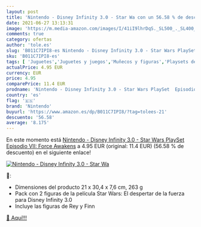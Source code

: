 ```yaml
---
layout: post
title: 'Nintendo - Disney Infinity 3.0 - Star Wa con un 56.58 % de descuento'
date: 2021-06-27 13:13:31
image: 'https://m.media-amazon.com/images/I/41iI9lhrDqS._SL500_._SL400_.jpg'
comments: true
category: ofertas
author: 'tole.es'
slug: 'B011C7IPI8-es Nintendo - Disney Infinity 3.0 - Star Wars PlaySet...'
sku: 'B011C7IPI8-es'
tags: [ 'Juguetes','Juguetes y juegos','Muñecos y figuras','Playsets de figuras de acción para niños','nintendo', ]
actualPrice: 4.95 EUR
currency: EUR
price: 4.95
comparePrice: 11.4 EUR
prodname: 'Nintendo - Disney Infinity 3.0 - Star Wars PlaySet  Episodio VII: Force Awakens'
country: 'es'
flag: '🇪🇸'
brand: 'Nintendo'
buyurl: 'https://www.amazon.es/dp/B011C7IPI8/?tag=tolees-21'
descuento: '56.58'
average: '8.175'
---
```


En este momento está [Nintendo - Disney Infinity 3.0 - Star Wars PlaySet  Episodio VII: Force Awakens](https://www.amazon.es/dp/B011C7IPI8/?tag=tolees-21) a 4.95 EUR (original: 11.4 EUR) (56.58 %  de descuento) en el siguiente enlace!

[![Nintendo - Disney Infinity 3.0 - Star Wa](https://m.media-amazon.com/images/I/41iI9lhrDqS._SL500_._SL400_.jpg)](https://www.amazon.es/dp/B011C7IPI8/?tag=tolees-21)

🔎:

- Dimensiones del producto 21 x 30,4 x 7,6 cm, 263 g
- Pack con 2 figuras de la película Star Wars: El despertar de la fuerza para Disney Infinity 3.0
- Incluye las figuras de Rey y Finn

[🛒 Aquí!!!](https://www.amazon.es/dp/B011C7IPI8/?tag=tolees-21)
